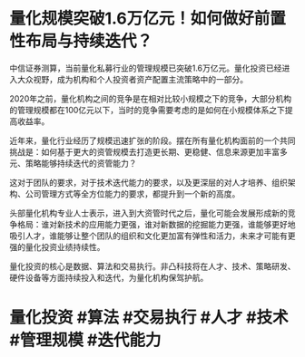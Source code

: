 # 量化规模突破1.6万亿元！如何做好前置性布局与持续迭代？

中信证券测算，当前量化私募行业的管理规模已突破1.6万亿元。量化投资已经进入大众视野，成为机构和个人投资者资产配置主流策略中的一部分。

2020年之前，量化机构之间的竞争是在相对比较小规模之下的竞争，大部分机构的管理规模都在100亿元以下，当时的竞争需要考虑的是如何在小规模体系之下提高收益率。

近年来，量化行业经历了规模迅速扩张的阶段。摆在所有量化机构面前的一个共同挑战是：如何基于更大的资管规模去打造更长期、更稳健、信息来源更加丰富多元、策略能够持续迭代的资管能力？

这对于团队的要求，对于技术迭代能力的要求，以及更深层的对人才培养、组织架构、公司管理方式等全方位能力的要求，都提升到一个新的高度。

头部量化机构专业人士表示，进入到大资管时代之后，量化可能会发展形成新的竞争格局：谁对新技术的应用能力更强，谁对新数据的挖掘能力更强，谁能够更好地吸引人才，谁能够让整个团队的组织和文化更加富有弹性和活力，未来才可能有更强的量化投资业绩持续性。

量化投资的核心是数据、算法和交易执行。非凸科技将在人才、技术、策略研发、硬件设备等方面持续投入和迭代，为量化机构保驾护航。                              
                                   
# 量化投资 #算法 #交易执行 #人才 #技术 #管理规模 #迭代能力          